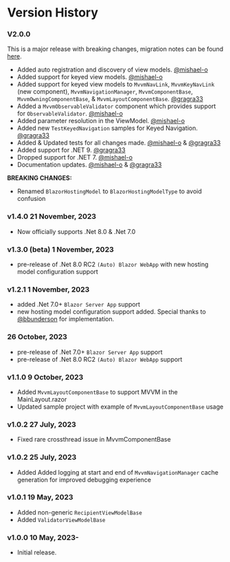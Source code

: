 ﻿# Version History

### V2.0.0

This is a major release with breaking changes, migration notes can be found [here](docs/migration-notes/v1.4_to_v2.md).

- Added auto registration and discovery of view models. [@mishael-o](https://github.com/mishael-o)
- Added support for keyed view models. [@mishael-o](https://github.com/mishael-o)
- Added support for keyed view models to `MvvmNavLink`, `MvvmKeyNavLink` (new component), `MvvmNavigationManager`, `MvvmComponentBase`, `MvvmOwningComponentBase`, & `MvvmLayoutComponentBase`. [@gragra33](https://github.com/gragra33)
- Added a `MvvmObservableValidator` component which provides support for `ObservableValidator`. [@mishael-o](https://github.com/mishael-o)
- Added parameter resolution in the ViewModel. [@mishael-o](https://github.com/mishael-o)
- Added new `TestKeyedNavigation` samples for Keyed Navigation. [@gragra33](https://github.com/gragra33)
- Added & Updated tests for all changes made. [@mishael-o](https://github.com/mishael-o) & [@gragra33](https://github.com/gragra33)
- Added support for .NET 9. [@gragra33](https://github.com/gragra33)
- Dropped support for .NET 7. [@mishael-o](https://github.com/mishael-o)
- Documentation updates. [@mishael-o](https://github.com/mishael-o) & [@gragra33](https://github.com/gragra33)

**BREAKING CHANGES:**
- Renamed `BlazorHostingModel` to `BlazorHostingModelType` to avoid confusion

### v1.4.0 21 November, 2023

- Now officially supports .Net 8.0 & .Net 7.0

### v1.3.0 (beta) 1 November, 2023

- pre-release of .Net 8.0 RC2 `(Auto) Blazor WebApp` with new hosting model configuration support

### v1.2.1 1 November, 2023

- added .Net 7.0+ `Blazor Server App` support
- new hosting model configuration support added. Special thanks to [@bbunderson](https://github.com/bbunderson) for implementation.

### 26 October, 2023

- pre-release of .Net 7.0+ `Blazor Server App` support
- pre-release of .Net 8.0 RC2 `(Auto) Blazor WebApp` support

### v1.1.0 9 October, 2023

- Added `MvvmLayoutComponentBase` to support MVVM in the MainLayout.razor
- Updated sample project with example of `MvvmLayoutComponentBase` usage

### v1.0.2 27 July, 2023

- Fixed rare crossthread issue in MvvmComponentBase

### v1.0.2 25 July, 2023

- Added Added logging at start and end of `MvvmNavigationManager` cache generation for improved debugging experience

### v1.0.1 19 May, 2023

- Added non-generic `RecipientViewModelBase`
- Added `ValidatorViewModelBase`

### v1.0.0 10 May, 2023-
- Initial release.